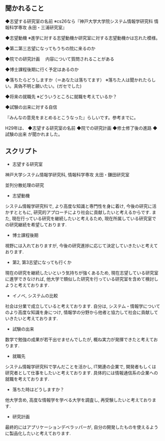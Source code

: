 ## 聞かれること

◆志望する研究室の名前
※cs26なら『神戸大学大学院システム情報学研究科 情報科学専攻 永田・三浦研究室』

◆志望動機
※進学に対する志望動機か研究室に対する志望動機かは忘れた模様。

◆第二第三志望になってもうちの院に来るのか

◆院での研究計画
　内容について質問されることがある

◆博士課程後期に行く予定はあるのか

◆落ちたらどうしますか（＝あなたは落ちてます）
※落ちた人は聞かれたらしい。真偽不明と願いたい。(ガセでした)

◆将来の就職先
※どういうところに就職を考えているか？

◆試験の出来に対する自信


『みんなの意見をまとめるとこうなった』らしいです。参考までに。

H29年は、
◆志望する研究室の名前
◆院での研究計画
◆修士修了後の進路
◆試験の出来
が聞かれました。



## スクリプト

- 志望する研究室

神戸大学システム情報学研究科, 情報科学専攻 太田・鎌田研究室

並列分散処理の研究



- 志望動機

システム情報学研究科で, より高度な知識と専門性を身に着け, 今後の研究に活かすとともに, 研究的アプローチにより社会に貢献したいと考えるからです. また, 現在行っている研究を継続したいと考えるため, 現在所属している研究室での研究継続を希望しております. 



- 博士課程後期

視野には入れておりますが, 今後の研究進捗に応じて決定していきたいと考えております. 



- 第2, 第3志望になっても行くか

現在の研究を継続したいという気持ちが強くあるため, 現在志望している研究室に進学できなければ, 他大学で類似した研究を行っている研究室を含めて検討しようと考えております. 



- イノベ, システムの比較

社会は分業で成立していると考えております. 自分は, システム・情報学についてのより高度な知識を身につけ, 情報学の分野から他者と協力して社会に貢献していきたいと考えております. 



- 試験の出来

数学で勉強の成果が若干出せませんでしたが, 概ね実力が発揮できたと考えております. 



- 就職先

システム情報学研究科で学んだことを活かし, IT関連の企業で, 開発者もしくは研究者として仕事をしたいと考えております. 具体的には情報通信系の企業への就職を考えております. 



- 落ちた時はどうしますか？

他大学含め, 高度な情報学を学べる大学を調査し, 再受験したいと考えております. 



- 研究計画

最終的にはアプリケーションデベラッパーが, 自分の開発したものを使えるように製品化したいと考えております. 













